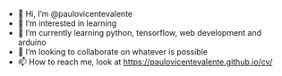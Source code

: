 - 👋 Hi, I’m @paulovicentevalente
- 👀 I’m interested in learning
- 🌱 I’m currently learning python, tensorflow, web development and arduino
- 💞️ I’m looking to collaborate on whatever is possible
- 📫 How to reach me, look at https://paulovicentevalente.github.io/cv/
<!---
paulovicentevalente/paulovicentevalente is a ✨ special ✨ repository because its `README.md` (this file) appears on your GitHub profile.
You can click the Preview link to take a look at your changes.
--->
